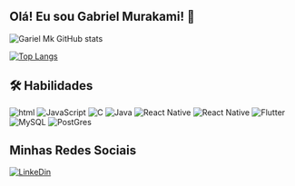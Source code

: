 ## Olá! Eu sou Gabriel Murakami! 👋

![Gariel Mk GitHub stats](https://github-readme-stats.vercel.app/api?username=gabrielmurakami&title_color=fff&text_color=D6DBDF&bg_color=262626&show_icons=true&icon_color=79ff97)

[![Top Langs](https://github-readme-stats.vercel.app/api/top-langs/?username=gabrielmurakami&layout=compact)](https://github.com/gabrielmurakami/github-readme-stats)

## 🛠 Habilidades

<div>
    <img alt='html' src='https://img.shields.io/badge/HTML-239120?style=for-the-badge&logo=html5&logoColor=white'>
    <img alt='JavaScript' src='https://img.shields.io/badge/JavaScript-F7DF1E?style=for-the-badge&logo=javascript&logoColor=black'>
    <img alt='C' src='https://img.shields.io/badge/C-00599C?style=for-the-badge&logo=c&logoColor=white'>
    <img alt='Java' src='https://img.shields.io/badge/Java-ED8B00?style=for-the-badge&logo=java&logoColor=whitehttps://img.shields.io/badge/Java-ED8B00?style=for-the-badge&logo=java&logoColor=white'>
    <img alt='React Native' src='https://img.shields.io/badge/React_Native-20232A?style=for-the-badge&logo=react&logoColor=61DAFB'>
    <img alt='React Native' src='https://img.shields.io/badge/React_Native-20232A?style=for-the-badge&logo=react&logoColor=61DAFB'>
    <img alt='Flutter' src='https://img.shields.io/badge/Flutter-02569B?style=for-the-badge&logo=flutter&logoColor=white'>
    <img alt='MySQL' src='https://img.shields.io/badge/MySQL-00000F?style=for-the-badge&logo=mysql&logoColor=white'>
    <img alt='PostGres' src='https://img.shields.io/badge/PostgreSQL-316192?style=for-the-badge&logo=postgresql&logoColor=white'>
</div>

## Minhas Redes Sociais

[![LinkeDin](https://img.shields.io/badge/LinkedIn-0077B5?style=for-the-badge&logo=linkedin&logoColor=white)](https://www.linkedin.com/in/gabriel-mk-64231b129/)
